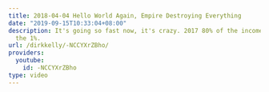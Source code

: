```yaml
---
title: 2018-04-04 Hello World Again, Empire Destroying Everything
date: "2019-09-15T10:33:04+08:00"
description: It's going so fast now, it's crazy. 2017 80% of the income was made by
  the 1%.
url: /dirkkelly/-NCCYXrZBho/
providers:
  youtube:
    id: -NCCYXrZBho
type: video
---
```


